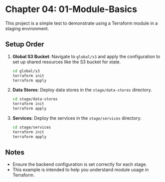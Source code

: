 # Chapter 04: 01-Module-Basics

This project is a simple test to demonstrate using a Terraform module in a staging environment.

## Setup Order
1. **Global S3 Bucket**:
   Navigate to `global/s3` and apply the configuration to set up shared resources like the S3 bucket for state.
   ```bash
   cd global/s3
   terraform init
   terraform apply
   ```

2. **Data Stores**:
   Deploy data stores in the `stage/data-stores` directory.
   ```bash
   cd stage/data-stores
   terraform init
   terraform apply
   ```

3. **Services**:
   Deploy the services in the `stage/services` directory.
   ```bash
   cd stage/services
   terraform init
   terraform apply
   ```

## Notes
- Ensure the backend configuration is set correctly for each stage.
- This example is intended to help you understand module usage in Terraform.

